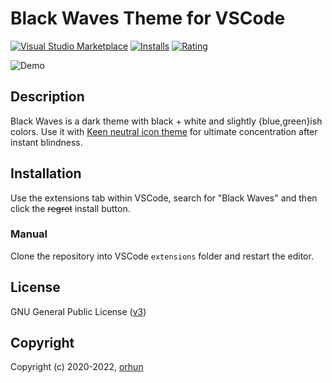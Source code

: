 # Black Waves Theme for VSCode

[![Visual Studio Marketplace](https://img.shields.io/visual-studio-marketplace/v/orhun.black-waves.svg?style=flat&labelColor=000000&color=303030)](https://marketplace.visualstudio.com/items?itemName=orhun.black-waves) [![Installs](https://img.shields.io/visual-studio-marketplace/d/orhun.black-waves.svg?style=flat&labelColor=000000&color=303030)](https://marketplace.visualstudio.com/items?itemName=orhun.black-waves) [![Rating](https://img.shields.io/visual-studio-marketplace/stars/orhun.black-waves.svg?style=flat&labelColor=000000&color=303030)](https://marketplace.visualstudio.com/items?itemName=orhun.black-waves)

![Demo](https://raw.githubusercontent.com/orhun/Black-Waves/master/images/demo.jpg)

## Description

<!-- Eyes go brrr -->
Black Waves is a dark theme with black + white and slightly {blue,green}ish colors. Use it with [Keen neutral icon theme](https://marketplace.visualstudio.com/items?itemName=keenethics.keen-neutral-icon-theme) for ultimate concentration after instant blindness.

## Installation

Use the extensions tab within VSCode, search for "Black Waves" and then click the <s>regret</s> install button.

### Manual

Clone the repository into VSCode `extensions` folder and restart the editor.

## License

GNU General Public License ([v3](https://www.gnu.org/licenses/gpl.txt))

## Copyright

Copyright (c) 2020-2022, [orhun](https://www.github.com/orhun)
